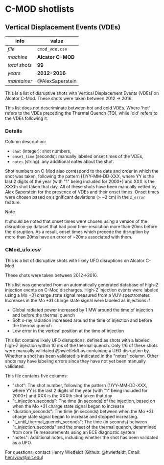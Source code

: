 
# C-MOD shotlists

## Vertical Displacement Events (VDEs)

info|value
-|-
_file_ | `cmod_vde.csv`
_machine_ | **Alcator C-MOD**
_total shots_ | **99**
_years_ | **2012-2016**
_maintainer_ | @AlexSaperstein

This is a list of disruptive shots with Vertical Displacement Events (VDEs) on Alcator C-Mod.
These shots were taken between 2012 -> 2016.

This list does not descriminate between hot and cold VDEs.
Where 'hot' refers to the VDEs preceding the Thermal Quench (TQ), while 'old' refers to the VDEs following it.

### Details

Column description:
- `shot` (integer): shot numbers,
- `onset_time` (seconds): manually labeled onset times of the VDEs,
- `notes` (string): any additional notes about the shot.

Shot numbers on C-Mod also correspond to the date and order in which the shot was taken, following the pattern [1]YY-MM-DD-XXX, where YY is the last 2 digits of the year (with "1" being included for 2000+) and XXX is the XXXth shot taken that day.
All of these shots have been manually vetted by Alex Saperstein for the presence of VDEs and their onset times.
Onset times were chosen based on significant deviations (> ~2 cm) in the `z_error` feature.

> [!NOTE]
> It should be noted that onset times were chosen using a version of the disruption-py dataset that had poor time-resolution more than 20ms before the disruption.
> As a result, onset times which precede the disruption by more than 20ms have an error of ~20ms associated with them.

### CMod_ufo.csv

This is a list of disruptive shots with likely UFO disruptions on Alcator C-Mod.

These shots were taken between 2012->2016.

This list was generated from an automatically generated database of high-Z injection events on C-Mod discharges.
High-Z injection events were labeled using a Mo +31 charge state signal measured from a VUV spectrometer.
Increases in the Mo +31 charge state signal were labeled as injections if
- Global radiated power increased by 1 MW around the time of injection and before the thermal quench
- Soft x-ray radiation increased around the time of injection and before the thermal quench
- Low error in the vertical position at the time of injection

This list contains likely UFO disruptions, defined as shots with a labeled high-Z injection within 10 ms of the thermal quench. Only 1/6 of these shots were manually validated @hwietfeldt as containing a UFO disruption by. Whether a shot has been validated is indicated in the "notes" column. Other shots may have labeling errors since they have not yet been manually validated.

This file contains five columns:
- "shot": The shot number, following the pattern (1)YY-MM-DD-XXX, where YY is the last 2 digits of the year (with "1" being included for 2000+) and XXX is the XXXth shot taken that day
- "t_injection_seconds": The time (in seconds) of the injection, based on when the Mo +31 charge state signal began to increase
- "duration_seconds": The time (in seconds) between when the Mo +31 charge state signal began to increase and stopped increasing.
- "t_until_thermal_quench_seconds": The time (in seconds) between "t_injection_seconds" and the onset of the thermal quench, determined from core Te measurements using an ECE diagnostic system
- "notes": Additional notes, including whether the shot has been validated as a UFO.

For questions, contact Henry Wietfeldt (Github: @hwietfeldt, Email: henrycw@mit.edu)

